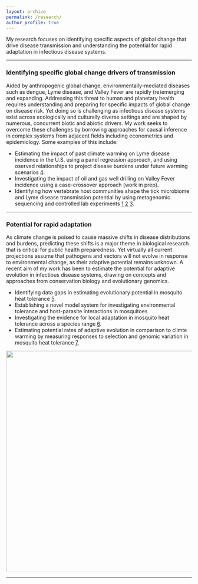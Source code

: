 ```yaml
---
layout: archive
permalink: /research/
author_profile: true
---
```


My research focuses on identifying specific aspects of global change that drive disease transmission and understanding the potential for rapid adaptation in infectious disease systems.

---
### Identifying specific global change drivers of transmission ###

Aided by anthropogenic global change, environmentally-mediated diseases such as dengue, Lyme disease, and Valley Fever are rapidly (re)emerging and expanding. Addressing this threat to human and planetary health requires understanding and preparing for specific impacts of global change on disease risk. Yet doing so is challenging as infectious disease systems exist across ecologically and culturally diverse settings and are shaped by numerous, concurrent biotic and abiotic drivers. My work seeks to overcome these challenges by borrowing approaches for causal inference in complex systems from adjacent fields including econometrics and epidemiology. Some examples of this include:   

- Estimating the impact of past climate warming on Lyme disease incidence in the U.S. using a panel regression approach, and using oserved relationships to project disease burdens under future warming scenarios [4](https://onlinelibrary.wiley.com/doi/full/10.1111/gcb.15435). 
- Investigating the impact of oil and gas well drilling on Valley Fever incidence using a case-crossover approach (work in prep).
- Identifying how vertebrate host communities shape the tick microbiome and Lyme disease transmission potential by using metagenomic sequencing and controlled lab experiments [1](https://onlinelibrary.wiley.com/doi/full/10.1002/ece3.5361) [2](https://parasitesandvectors.biomedcentral.com/articles/10.1186/s13071-020-3893-x) [3](https://onlinelibrary.wiley.com/doi/10.1111/mec.16413).


---

### Potential for rapid adaptation ###

As climate change is poised to cause massive shifts in disease distributions and burdens, predicting these shifts is a major theme in biological research that is critical for public health preparedness. Yet virtually all current projections assume that pathogens and vectors will not evolve in response to environmental change, as their adaptive potential remains unknown. A recent aim of my work has been to estimate the potential for adaptive evolution in infectious disease systems, drawing on concepts and approaches from conservation biology and evolutionary genomics.

- Identifying data gaps in estimating evolutionary potential in mosquito heat tolerance [5](https://elifesciences.org/articles/69630).
- Establishing a novel model system for investigating environmental tolerance and host-parasite interactions in mosquitoes
- Investigating the evidence for local adaptation in mosquito heat tolerance across a species range [6](https://royalsocietypublishing.org/doi/abs/10.1098/rspb.2023.2457?casa_token=Nj8_5HKdUvUAAAAA%3AT42HDYZ3_oJUQ7miOS9EcjrzHLFqO7jSG0bp5nBezNRp4XZ3mN-pZCg9vOueXnDig20qg7QuEeoYNhc).
- Estimating potential rates of adaptive evolution in comparison to climte warming by measuring responses to selection and genomic variation in mosquito heat tolerance [7](https://www.pnas.org/doi/10.1073/pnas.2418199122).

<p align="center">
  <img width="600"
    src="http://lcouper.github.io/assets/AeSierrensisWork.jpg">
  </p>    


---












